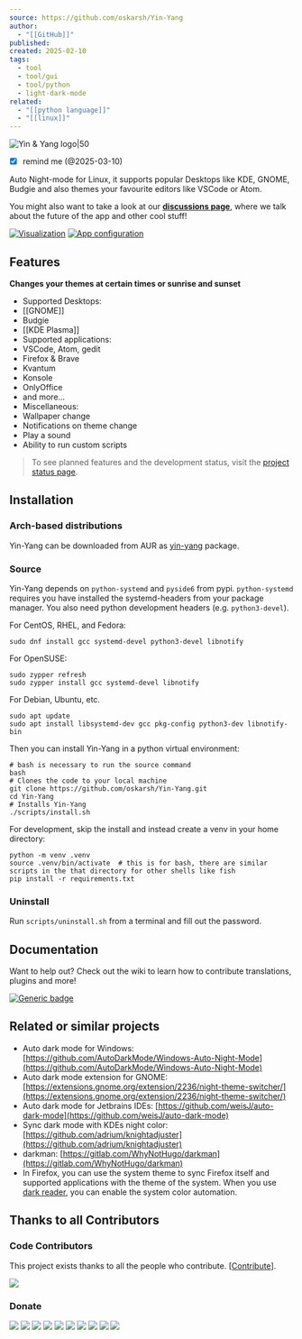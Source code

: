 ```yaml
---
source: https://github.com/oskarsh/Yin-Yang
author:
  - "[[GitHub]]"
published: 
created: 2025-02-10
tags:
  - tool
  - tool/gui
  - tool/python
  - light-dark-mode
related:
  - "[[python language]]"
  - "[[linux]]"
---
```

![Yin & Yang logo|50](https://github.com/oskarsh/Yin-Yang/raw/master/resources/logo.svg)

- [x] remind me (@2025-03-10)

Auto Night-mode for Linux, it supports popular Desktops like KDE, GNOME, Budgie and also themes your favourite editors like VSCode or Atom.

You might also want to take a look at our [**discussions page**](https://github.com/oskarsh/Yin-Yang/discussions), where we talk about the future of the app and other cool stuff!

[![Visualization](https://github.com/oskarsh/Yin-Yang/raw/master/.github/images/header.png)](https://github.com/oskarsh/Yin-Yang/blob/master/.github/images/header.png) [![App configuration](https://github.com/oskarsh/Yin-Yang/raw/master/.github/images/settings.png)](https://github.com/oskarsh/Yin-Yang/blob/master/.github/images/settings.png)

## Features

**Changes your themes at certain times or sunrise and sunset**

- Supported Desktops:
- [[GNOME]]
- Budgie
- [[KDE Plasma]]
- Supported applications:
- VSCode, Atom, gedit
- Firefox & Brave
- Kvantum
- Konsole
- OnlyOffice
- and more...
- Miscellaneous:
- Wallpaper change
- Notifications on theme change
- Play a sound
- Ability to run custom scripts

> To see planned features and the development status, visit the [project status page](https://github.com/oskarsh/Yin-Yang/projects?type=classic).

## Installation

### Arch-based distributions

Yin-Yang can be downloaded from AUR as [yin-yang](https://aur.archlinux.org/packages/yin-yang) package.

### Source

Yin-Yang depends on `python-systemd` and `pyside6` from pypi. `python-systemd` requires you have installed the systemd-headers from your package manager. You also need python development headers (e.g. `python3-devel`).

For CentOS, RHEL, and Fedora:

```
sudo dnf install gcc systemd-devel python3-devel libnotify
```

For OpenSUSE:

```
sudo zypper refresh
sudo zypper install gcc systemd-devel libnotify
```

For Debian, Ubuntu, etc.

```
sudo apt update
sudo apt install libsystemd-dev gcc pkg-config python3-dev libnotify-bin
```

Then you can install Yin-Yang in a python virtual environment:

```
# bash is necessary to run the source command
bash
# Clones the code to your local machine
git clone https://github.com/oskarsh/Yin-Yang.git
cd Yin-Yang
# Installs Yin-Yang
./scripts/install.sh
```

For development, skip the install and instead create a venv in your home directory:

```
python -m venv .venv
source .venv/bin/activate  # this is for bash, there are similar scripts in the that directory for other shells like fish
pip install -r requirements.txt
```

### Uninstall

Run `scripts/uninstall.sh` from a terminal and fill out the password.

## Documentation

Want to help out? Check out the wiki to learn how to contribute translations, plugins and more!

[![Generic badge](https://camo.githubusercontent.com/0e03e8aa70bd498c7b546afbe84a948ddffa082d90d4db4984bd94b717ddda35/68747470733a2f2f696d672e736869656c64732e696f2f62616467652f56697369742d57696b692d424c55452e737667)](https://github.com/oskarsh/Yin-Yang/wiki)

## Related or similar projects

- Auto dark mode for Windows: [https://github.com/AutoDarkMode/Windows-Auto-Night-Mode](https://github.com/AutoDarkMode/Windows-Auto-Night-Mode)
- Auto dark mode extension for GNOME: [https://extensions.gnome.org/extension/2236/night-theme-switcher/](https://extensions.gnome.org/extension/2236/night-theme-switcher/)
- Auto dark mode for Jetbrains IDEs: [https://github.com/weisJ/auto-dark-mode](https://github.com/weisJ/auto-dark-mode)
- Sync dark mode with KDEs night color: [https://github.com/adrium/knightadjuster](https://github.com/adrium/knightadjuster)
- darkman: [https://gitlab.com/WhyNotHugo/darkman](https://gitlab.com/WhyNotHugo/darkman)
- In Firefox, you can use the system theme to sync Firefox itself and supported applications with the theme of the system. When you use [dark reader](https://darkreader.org/), you can enable the system color automation.

## Thanks to all Contributors

### Code Contributors

This project exists thanks to all the people who contribute. \[[Contribute](https://github.com/oskarsh/Yin-Yang/wiki/Contributing)\].

[![](https://camo.githubusercontent.com/ae6feb0bb19c500b409230017fd1e726e359711ac2c6ae1166efb185f0b6c6c7/68747470733a2f2f6f70656e636f6c6c6563746976652e636f6d2f59696e2d59616e672f636f6e7472696275746f72732e7376673f627574746f6e3d66616c7365)](https://github.com/oskarsh/Yin-Yang/graphs/contributors)

### Donate

[![](https://camo.githubusercontent.com/1062f1aa9e4f9626ea1bf3c2406f1ed697d147c4a0a57f6a2db9c9d7b2a4c347/68747470733a2f2f6f70656e636f6c6c6563746976652e636f6d2f59696e2d59616e672f6f7267616e697a6174696f6e2f302f6176617461722e737667)](https://opencollective.com/Yin-Yang/organization/0/website) [![](https://camo.githubusercontent.com/58e68c750ad8f6578529c855f83fdb6923404ab916ddbf1ed1134d319c2b28ba/68747470733a2f2f6f70656e636f6c6c6563746976652e636f6d2f59696e2d59616e672f6f7267616e697a6174696f6e2f312f6176617461722e737667)](https://opencollective.com/Yin-Yang/organization/1/website) [![](https://camo.githubusercontent.com/f24d1c2cdc4fc305445ccb541a45f5d12f333c52c1d650e2f7c9262aca7f9a08/68747470733a2f2f6f70656e636f6c6c6563746976652e636f6d2f59696e2d59616e672f6f7267616e697a6174696f6e2f322f6176617461722e737667)](https://opencollective.com/Yin-Yang/organization/2/website) [![](https://camo.githubusercontent.com/878fab8e86eb9345ad6ec1b9625a58e6b43e3eb1e324ad9fb026a06441e22d60/68747470733a2f2f6f70656e636f6c6c6563746976652e636f6d2f59696e2d59616e672f6f7267616e697a6174696f6e2f332f6176617461722e737667)](https://opencollective.com/Yin-Yang/organization/3/website) [![](https://camo.githubusercontent.com/cb4ec1c09823f5651a5430ec427fe83dba768c7c3e801432d0b1503d0073b5d0/68747470733a2f2f6f70656e636f6c6c6563746976652e636f6d2f59696e2d59616e672f6f7267616e697a6174696f6e2f342f6176617461722e737667)](https://opencollective.com/Yin-Yang/organization/4/website) [![](https://camo.githubusercontent.com/075fdcae3fe3722470d27e2f73b96ba4331cc2c3f594fe8adbe8ca01e8ca2817/68747470733a2f2f6f70656e636f6c6c6563746976652e636f6d2f59696e2d59616e672f6f7267616e697a6174696f6e2f352f6176617461722e737667)](https://opencollective.com/Yin-Yang/organization/5/website) [![](https://camo.githubusercontent.com/98926f6413b1edd2c4651cd0028eaf7eeb36998a3e8745c84411839795ff3ad0/68747470733a2f2f6f70656e636f6c6c6563746976652e636f6d2f59696e2d59616e672f6f7267616e697a6174696f6e2f362f6176617461722e737667)](https://opencollective.com/Yin-Yang/organization/6/website) [![](https://camo.githubusercontent.com/7349f25ccaf262ecc909330a03421a65874a5c65fe58e5f85689eb9fa47543d3/68747470733a2f2f6f70656e636f6c6c6563746976652e636f6d2f59696e2d59616e672f6f7267616e697a6174696f6e2f372f6176617461722e737667)](https://opencollective.com/Yin-Yang/organization/7/website) [![](https://camo.githubusercontent.com/2b78541835dbe019fd2fb85672502e6bccfe451bbf832fd8b1d46325bb059181/68747470733a2f2f6f70656e636f6c6c6563746976652e636f6d2f59696e2d59616e672f6f7267616e697a6174696f6e2f382f6176617461722e737667)](https://opencollective.com/Yin-Yang/organization/8/website) [![](https://camo.githubusercontent.com/31eb292bb8172904f245825047648311816ea5fb63e762ea4fd871dcd8c29108/68747470733a2f2f6f70656e636f6c6c6563746976652e636f6d2f59696e2d59616e672f6f7267616e697a6174696f6e2f392f6176617461722e737667)](https://opencollective.com/Yin-Yang/organization/9/website)